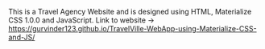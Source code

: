 This is a Travel Agency Website and is designed using HTML, Materialize CSS 1.0.0 and JavaScript. 
Link to website -> https://gurvinder123.github.io/TravelVille-WebApp-using-Materialize-CSS-and-JS/
